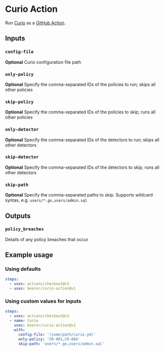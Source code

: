 # Curio Action

Run [Curio](https://curio.sh/) as a [GitHub Action](https://github.com/features/actions).

## Inputs

### `config-file`

**Optional** Curio configuration file path

### `only-policy`

**Optional** Specify the comma-separated IDs of the policies to run; skips all other policies

### `skip-policy`

**Optional** Specify the comma-separated IDs of the policies to skip; runs all other policies

### `only-detector`

**Optional** Specify the comma-separated IDs of the detectors to run; skips all other detectors

### `skip-detector`

**Optional** Specify the comma-separated IDs of the detectors to skip; runs all other detectors

### `skip-path`

**Optional** Specify the comma-separated paths to skip. Supports wildcard syntax, e.g. `users/*.go,users/admin.sql`

## Outputs

### `policy_breaches`

Details of any policy breaches that occur

## Example usage

### Using defaults

``` yaml
steps:
  - uses: actions/checkout@v3
  - uses: bearer/curio-action@v1
```

### Using custom values for inputs

``` yaml
steps:
  - uses: actions/checkout@v3
  - name: Curio
    uses: bearer/curio-action@v1
    with:
      config-file: '/some/path/curio.yml'
      only-policy: 'CR-001,CR-004'
      skip-path: 'users/*.go,users/admin.sql'
```
